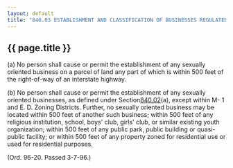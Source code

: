---
layout: default 
title: "840.03 ESTABLISHMENT AND CLASSIFICATION OF BUSINESSES REGULATED."---

{{ page.title }}
----------------

​(a) No person shall cause or permit the establishment of any sexually
oriented business on a parcel of land any part of which is within 500
feet of the right-of-way of an interstate highway.

​(b) No person shall cause or permit the establishment of any sexually
oriented businesses, as defined under Section[840.02](3c7806a9.html)(a),
except within M- 1 and E. D. Zoning Districts. Further, no sexually
oriented business may be located within 500 feet of another such
business; within 500 feet of any religious institution, school, boys'
club, girls' club, or similar existing youth organization; within 500
feet of any public park, public building or quasi-public facility; or
within 500 feet of any property zoned for residential use or used for
residential purposes.

(Ord. 96-20. Passed 3-7-96.)
